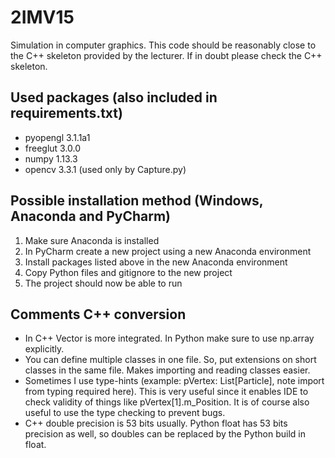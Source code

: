 # 2IMV15 
Simulation in computer graphics. This code should be reasonably close to the C++ skeleton provided by the lecturer. If in doubt please check the C++ skeleton.

## Used packages (also included in requirements.txt)
* pyopengl 3.1.1a1
* freeglut 3.0.0
* numpy 1.13.3
* opencv 3.3.1 (used only by Capture.py)

## Possible installation method (Windows, Anaconda and PyCharm)
1. Make sure Anaconda is installed
2. In PyCharm create a new project using a new Anaconda environment
3. Install packages listed above in the new Anaconda environment 
4. Copy Python files and gitignore to the new project
5. The project should now be able to run

## Comments C++ conversion
* In C++ Vector is more integrated. In Python make sure to use np.array explicitly.
* You can define multiple classes in one file. So, put extensions on short classes
  in the same file. Makes importing and reading classes easier.
* Sometimes I use type-hints (example: pVertex: List[Particle], note import from
  typing required here). This is very useful since it enables IDE to check validity
  of things like pVertex[1].m_Position. It is of course also useful to use the type
  checking to prevent bugs.
* C++ double precision is 53 bits usually. Python float has 53 bits precision as well,
  so doubles can be replaced by the Python build in float.
